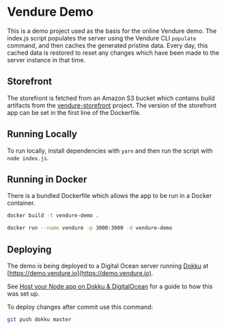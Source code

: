 # Vendure Demo

This is a demo project used as the basis for the online Vendure demo. The index.js script populates the server using the Vendure CLI `populate` command, and then caches the generated pristine data. Every day, this cached data is restored to reset any changes which have been made to the server instance in that time.

## Storefront

The storefront is fetched from an Amazon S3 bucket which contains build artifacts from the [vendure-storefront](https://github.com/vendure-ecommerce/storefront/) project. The version of the storefront app can be set in the first line of the Dockerfile.

## Running Locally

To run locally, install dependencies with `yarn` and then run the script with `node index.js`.

## Running in Docker

There is a bundled Dockerfile which allows the app to be run in a Docker container.

```bash
docker build -t vendure-demo .
```

```bash
docker run --name vendure -p 3000:3000 -d vendure-demo
```

## Deploying

The demo is being deployed to a Digital Ocean server running [Dokku](https://github.com/dokku/dokku) at [https://demo.vendure.io](https://demo.vendure.io). 

See [Host your Node app on Dokku & DigitalOcean](https://medium.com/@pimterry/host-your-node-app-on-dokku-digitalocean-1cb97e3ab041) for a guide to how this was set up.

To deploy changes after commit use this command:

```bash
git push dokku master
```
